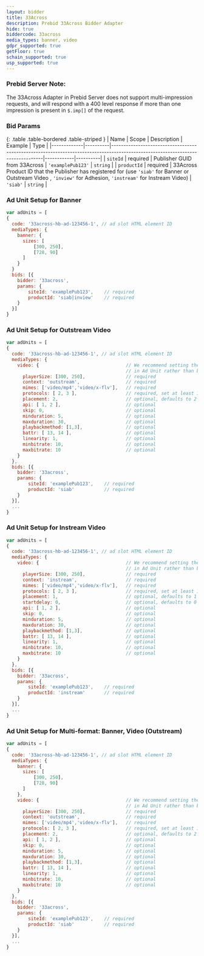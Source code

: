 ```yaml
---
layout: bidder
title: 33Across
description: Prebid 33Across Bidder Adapter
hide: true
biddercode: 33across
media_types: banner, video
gdpr_supported: true
getFloor: true
schain_supported: true
usp_supported: true
---
```

### Prebid Server Note:
The 33Across Adapter in Prebid Server does not support multi-impression requests, and will respond with a 400 level response if more than one impression is present in `$.imp[]` of the request.

### Bid Params

{: .table .table-bordered .table-striped }
| Name        | Scope    | Description                                                                                                                    | Example    | Type     |
|-------------|----------|--------------------------------------------------------------------------------------------------------------------------------|------------|----------|
| `siteId`    | required | Publisher  GUID from 33Across                                                                                                  | `'examplePub123'` | `string` |
| `productId` | required | 33Across Product ID that the Publisher has registered for (use `'siab'` for Banner or Outstream Video , `'inview'` for Adhesion, `'instream'` for Instream Video) | `'siab'`   | `string` |

### Ad Unit Setup for Banner
```javascript
var adUnits = [
{
  code: '33across-hb-ad-123456-1', // ad slot HTML element ID  
  mediaTypes: {
    banner: {  
      sizes: [
          [300, 250], 
          [728, 90]
      ]
    }   
  } 
  bids: [{
    bidder: '33across',
    params: {
        siteId: 'examplePub123',    // required 
        productId: 'siab|inview'    // required
    }
  }]
}
``` 

### Ad Unit Setup for Outstream Video
```javascript
var adUnits = [
{
  code: '33across-hb-ad-123456-1', // ad slot HTML element ID  
  mediaTypes: {
    video: {                                // We recommend setting the following video params
                                            // in Ad Unit rather than bidder params as per Prebid 4.0 recommendation. 
      playerSize: [300, 250],               // required
      context: 'outstream',                 // required
      mimes: ['video/mp4','video/x-flv'],   // required
      protocols: [ 2, 3 ],                  // required, set at least 1 value in array
      placement: 2,                         // optional, defaults to 2 when context = outstream
      api: [ 1, 2 ],                        // optional
      skip: 0,                              // optional
      minduration: 5,                       // optional
      maxduration: 30,                      // optional
      playbackmethod: [1,3],                // optional
      battr: [ 13, 14 ],                    // optional
      linearity: 1,                         // optional
      minbitrate: 10,                       // optional
      maxbitrate: 10                        // optional
    }   
  }, 
  bids: [{
    bidder: '33across',
    params: {
        siteId: 'examplePub123',    // required     
        productId: 'siab'           // required     
    }
  }],
  ...
}
```

### Ad Unit Setup for Instream Video
```javascript
var adUnits = [
{
  code: '33across-hb-ad-123456-1', // ad slot HTML element ID  
  mediaTypes: {
    video: {                                // We recommend setting the following video params
                                            // in Ad Unit rather than bidder params as per Prebid 4.0 recommendation. 
      playerSize: [300, 250],               // required
      context: 'instream',                  // required
      mimes: ['video/mp4','video/x-flv'],   // required
      protocols: [ 2, 3 ],                  // required, set at least 1 value in array
      placement: 1,                         // optional, defaults to 1 when context = instream
      startdelay: 0,                        // optional, defaults to 0 when context = instream
      api: [ 1, 2 ],                        // optional
      skip: 0,                              // optional
      minduration: 5,                       // optional
      maxduration: 30,                      // optional
      playbackmethod: [1,3],                // optional
      battr: [ 13, 14 ],                    // optional
      linearity: 1,                         // optional
      minbitrate: 10,                       // optional
      maxbitrate: 10                        // optional
    }   
  }, 
  bids: [{
    bidder: '33across',
    params: {
        siteId: 'examplePub123',    // required    
        productId: 'instream'       // required     
    }
  }],
  ...
}
```

### Ad Unit Setup for Multi-format: Banner, Video (Outstream)
```javascript
var adUnits = [
{
  code: '33across-hb-ad-123456-1', // ad slot HTML element ID  
  mediaTypes: {
    banner: {  
      sizes: [
          [300, 250], 
          [728, 90]
      ]
    },
    video: {                                // We recommend setting the following video params
                                            // in Ad Unit rather than bidder params as per Prebid 4.0 recommendation. 
      playerSize: [300, 250],               // required
      context: 'outstream',                 // required
      mimes: ['video/mp4','video/x-flv'],   // required
      protocols: [ 2, 3 ],                  // required, set at least 1 value in array
      placement: 2,                         // optional, defaults to 2 when context = outstream
      api: [ 1, 2 ],                        // optional
      skip: 0,                              // optional
      minduration: 5,                       // optional
      maxduration: 30,                      // optional
      playbackmethod: [1,3],                // optional
      battr: [ 13, 14 ],                    // optional
      linearity: 1,                         // optional
      minbitrate: 10,                       // optional
      maxbitrate: 10                        // optional
    }   
  }, 
  bids: [{
    bidder: '33across',
    params: {
        siteId: 'examplePub123',    // required     
        productId: 'siab'           // required     
    }
  }],
  ...
}
```

